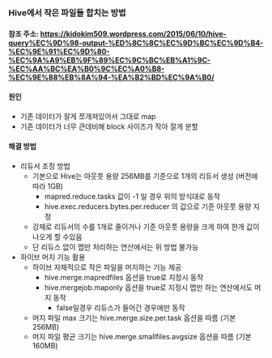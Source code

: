 ### Hive에서 작은 파일들 합치는 방법

#### 참조 주소: https://kidokim509.wordpress.com/2015/06/10/hive-query%EC%9D%98-output-%ED%8C%8C%EC%9D%BC%EC%9D%B4-%EC%9E%91%EC%9D%80-%EC%9A%A9%EB%9F%89%EC%9C%BC%EB%A1%9C-%EC%AA%BC%EA%B0%9C%EC%A0%B8-%EC%9E%88%EB%8A%94-%EA%B2%BD%EC%9A%B0/

#### 원인
- 기존 데이터가 잘게 쪼개져있어서 그대로 map
- 기존 데이터가 너무 큰데비해 block 사이즈가 작아 잘게 분할

#### 해결 방법
- 리듀서 조정 방법
  - 기본으로 Hive는 아웃풋 용량 256MB를 기준으로 1개의 리듀서 생성 (버전에 따라 1GB)
    - mapred.reduce.tasks 값이 -1 일 경우 위의 방식대로 동작
    - hive.exec.reducers.bytes.per.reducer 의 값으로 기준 아웃풋 용량 지정
  - 강제로 리듀서의 수를 1개로 줄이거나 기준 아웃풋 용량을 크게 하여 한개 값이 나오게 할 수있음
  - 단 리듀스 없이 맵만 처리하는 연산에서는 위 방법 불가능
- 하이브 머지 기능 활용
  - 하이브 자체적으로 작은 파일을 머지하는 기능 제공
    - hive.merge.mapredfiles 옵션을 true로 지정시 동작
    - hive.mergejob.maponly 옵션을 true로 지정시 맵만 하는 연산에서도 머지 동작
      - false일경우 리듀스가 들어간 경우에만 동작
  - 머지 파일 max 크기는 hive.merge.size.per.task 옵션을 따름 (기본 256MB)
  - 머지 파일 평균 크기는 hive.merge.smallfiles.avgsize 옵션을 따름 (기본 160MB)
  

